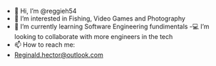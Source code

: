 - 👋 Hi, I’m @reggieh54
- 👀 I’m interested in Fishing, Video Games and Photography 
- 🌱 I’m currently learning Software Engineering fundimentals 
-💻 I’m looking to collaborate with more engineers in the tech
- 📫 How to reach me: 
-   Reginald.hector@outlook.com


<!---
rexhector/rexhector is a ✨ special ✨ repository because its `README.md` (this file) appears on your GitHub profile.
You can click the Preview link to take a look at your changes.
--->
